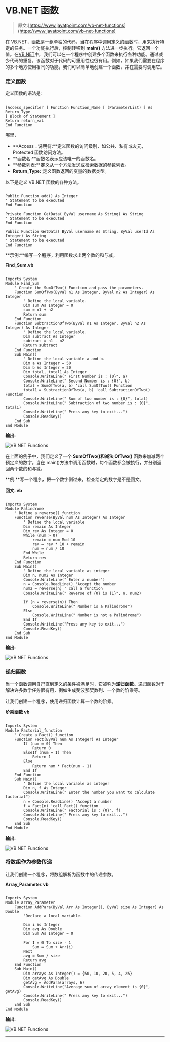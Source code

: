 # VB.NET 函数

> 原文:[https://www.javatpoint.com/vb-net-functions](https://www.javatpoint.com/vb-net-functions)

在 VB.NET，函数是一组单独的代码，当在程序中调用定义的函数时，用来执行特定的任务。一个功能执行后，控制转移到 **main()** 方法进一步执行。它返回一个值。在[VB.NET](https://www.javatpoint.com/vb-net)中，我们可以在一个程序中创建多个函数来执行各种功能。通过减少代码的重复，该函数对于代码的可重用性也很有用。例如，如果我们需要在程序的多个地方使用相同的功能，我们可以简单地创建一个函数，并在需要时调用它。

### 定义函数

定义函数的语法是:

```

[Access_specifier ] Function Function_Name [ (ParameterList) ] As Return_Type
[ Block of Statement ]
Return return_val
End Function

```

哪里，

*   **Access _ 说明符:**定义函数的访问级别，如公共、私有或友元，Protected 函数访问方法。
*   **函数名:**函数名表示应该唯一的函数名。
*   **参数列表:**定义从一个方法发送或检索数据的参数列表。
*   **Return_Type:** 定义函数返回的变量的数据类型。

以下是定义 VB.NET 函数的各种方法。

```

Public Function add() As Integer
' Statement to be executed
End Function

Private Function GetData( ByVal username As String) As String
' Statement to be executed
End Function

Public Function GetData( ByVal username As String, ByVal userId As Integer) As String
' Statement to be executed
End Function

```

**示例:**编写一个程序，利用函数求出两个数的和与减。

**Find_Sum.vb**

```

Imports System
Module Find_Sum
    ' Create the SumOfTwo() Function and pass the parameters.
    Function SumOfTwo(ByVal n1 As Integer, ByVal n2 As Integer) As Integer
        ' Define the local variable.
        Dim sum As Integer = 0
        sum = n1 + n2
        Return sum
    End Function
    Function SubtractionOfTwo(ByVal n1 As Integer, ByVal n2 As Integer) As Integer
        ' Define the local variable.
        Dim subtract As Integer
        subtract = n1 - n2
        Return subtract
    End Function
    Sub Main()
        ' Define the local variable a and b.
        Dim a As Integer = 50
        Dim b As Integer = 20
        Dim total, total1 As Integer
        Console.WriteLine(" First Number is : {0}", a)
        Console.WriteLine(" Second Number is : {0}", b)
        total = SumOfTwo(a, b) 'call SumOfTwo() Function
        total1 = SubtractionOfTwo(a, b) 'call SubtractionOfTwo() Function
        Console.WriteLine(" Sum of two number is : {0}", total)
        Console.WriteLine(" Subtraction of two number is : {0}", total1)
        Console.WriteLine(" Press any key to exit...")
        Console.ReadKey()
    End Sub
End Module

```

**输出:**

![VB.NET Functions](../Images/9a1ee7679dceebaf3db114713faee225.png)

在上面的例子中，我们定义了一个 **SumOfTwo()和减法 OfTwo()** 函数来加减两个预定义的数字。当在 main()方法中调用函数时，每个函数都会被执行，并分别返回两个数的和与减。

**例:**写一个程序，把一个数字倒过来，检查给定的数字是不是回文。

**回文. vb**

```

Imports System
Module Palindrome
    ' Define a reverse() function 
    Function reverse(ByVal num As Integer) As Integer
        ' Define the local variable
        Dim remain As Integer
        Dim rev As Integer = 0
        While (num > 0)
            remain = num Mod 10
            rev = rev * 10 + remain
            num = num / 10
        End While
        Return rev
    End Function
    Sub Main()
        ' Define the local variable as integer
        Dim n, num2 As Integer
        Console.WriteLine(" Enter a number")
        n = Console.ReadLine() 'Accept the number
        num2 = reverse(n) ' call a function
        Console.WriteLine(" Reverse of {0} is {1}", n, num2)

        If (n = reverse(n)) Then
            Console.WriteLine(" Number is a Palindrome")
        Else
            Console.WriteLine(" Number is not a Palindrome")
        End If
        Console.WriteLine("Press any key to exit...")
        Console.ReadKey()
    End Sub
End Module

```

**输出:**

![VB.NET Functions](../Images/5d40005027c3cedb22d072c8698be66a.png)

### 递归函数

当一个函数调用自己直到定义的条件被满足时，它被称为**递归函数**。递归函数对于解决许多数学任务很有用，例如生成斐波那契数列、一个数的阶乘等。

让我们创建一个程序，使用递归函数计算一个数的阶乘。

**阶乘函数 vb**

```

Imports System
Module Factorial_function
    ' Create a Fact() function
    Function Fact(ByVal num As Integer) As Integer
        If (num = 0) Then
            Return 0
        ElseIf (num = 1) Then
            Return 1
        Else
            Return num * Fact(num - 1)
        End If
    End Function
    Sub Main()
        ' Define the local variable as integer
        Dim n, f As Integer
        Console.WriteLine(" Enter the number you want to calculate factorial")
        n = Console.ReadLine() 'Accept a number
        f = Fact(n) 'call Fact() function
        Console.WriteLine(" Factorial is : {0}", f)
        Console.WriteLine(" Press any key to exit...")
        Console.ReadKey()
    End Sub
End Module

```

**输出:**

![VB.NET Functions](../Images/8ae7d9d78c9ac5579951ed4507672279.png)

### 将数组作为参数传递

让我们创建一个程序，将数组解析为函数中的传递参数。

**Array_Parameter.vb**

```

Imports System
Module array_Parameter
    Function AddPara(ByVal Arr As Integer(), ByVal size As Integer) As Double
        'Declare a local variable.

        Dim i As Integer
        Dim avg As Double
        Dim Sum As Integer = 0

        For I = 0 To size - 1
            Sum = Sum + Arr(i)
        Next
        avg = Sum / size
        Return avg
    End Function
    Sub Main()
        Dim arrays As Integer() = {50, 10, 20, 5, 4, 25}
        Dim getAvg As Double
        getAvg = AddPara(arrays, 6)
        Console.WriteLine("Average sum of array element is {0}", getAvg)
        Console.WriteLine(" Press any key to exit...")
        Console.ReadKey()
    End Sub
End Module

```

**输出:**

![VB.NET Functions](../Images/c2217d56e25a57ff361ed130c22356a7.png)

* * *